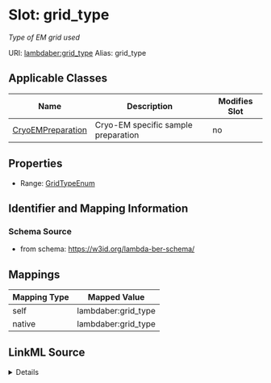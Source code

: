 

# Slot: grid_type 


_Type of EM grid used_





URI: [lambdaber:grid_type](https://w3id.org/lambda-ber-schema/grid_type)
Alias: grid_type

<!-- no inheritance hierarchy -->





## Applicable Classes

| Name | Description | Modifies Slot |
| --- | --- | --- |
| [CryoEMPreparation](CryoEMPreparation.md) | Cryo-EM specific sample preparation |  no  |






## Properties

* Range: [GridTypeEnum](GridTypeEnum.md)




## Identifier and Mapping Information






### Schema Source


* from schema: https://w3id.org/lambda-ber-schema/




## Mappings

| Mapping Type | Mapped Value |
| ---  | ---  |
| self | lambdaber:grid_type |
| native | lambdaber:grid_type |




## LinkML Source

<details>
```yaml
name: grid_type
description: Type of EM grid used
from_schema: https://w3id.org/lambda-ber-schema/
rank: 1000
alias: grid_type
owner: CryoEMPreparation
domain_of:
- CryoEMPreparation
range: GridTypeEnum

```
</details>